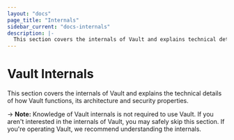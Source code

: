 ```yaml
---
layout: "docs"
page_title: "Internals"
sidebar_current: "docs-internals"
description: |-
  This section covers the internals of Vault and explains technical details of Vaults operation.
---
```


# Vault Internals

This section covers the internals of Vault and explains the technical
details of how Vault functions, its architecture and security properties.

-> **Note:** Knowledge of Vault internals is not
required to use Vault. If you aren't interested in the internals
of Vault, you may safely skip this section. If you're operating Vault,
we recommend understanding the internals.
